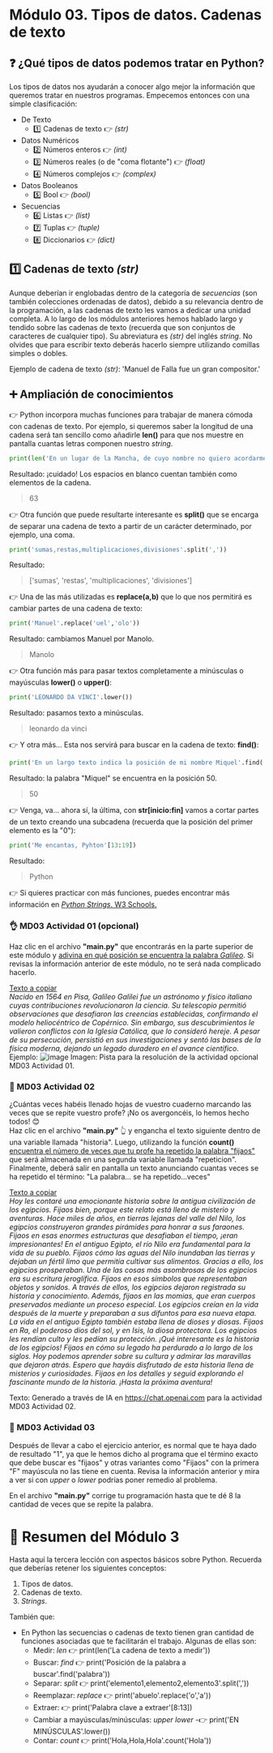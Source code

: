 # Módulo 03. Tipos de datos. Cadenas de texto

## ❓ ¿Qué tipos de datos podemos tratar en Python?
Los tipos de datos nos ayudarán a conocer algo mejor la información que queremos tratar en nuestros programas. Empecemos entonces con una simple clasificación:
  * De Texto
    * 1️⃣ Cadenas de texto 👉 _(str)_
  * Datos Numéricos
    * 2️⃣ Números enteros 👉 _(int)_
    * 3️⃣ Números reales (o de "coma flotante") 👉 _(float)_
    * 4️⃣ Números complejos 👉 _(complex)_
  * Datos Booleanos 
    * 5️⃣ Bool 👉 _(bool)_
  * Secuencias
    * 6️⃣ Listas 👉 _(list)_
    * 7️⃣ Tuplas 👉 _(tuple)_
    * 8️⃣ Diccionarios 👉 _(dict)_
  
## 1️⃣ Cadenas de texto _(str)_
Aunque deberían ir englobadas dentro de la categoría de _secuencias_ (son también colecciones ordenadas de datos), debido a su relevancia dentro de la programación, a las cadenas de texto les vamos a dedicar una unidad completa. 
A lo largo de los módulos anteriores hemos hablado largo y tendido sobre las cadenas de texto (recuerda que son conjuntos de caracteres de cualquier tipo). Su abreviatura es _(str)_ del inglés _string_. No olvides que para escribir texto deberás hacerlo siempre utilizando comillas simples o dobles.  

Ejemplo de cadena de texto _(str)_: 'Manuel de Falla fue un gran compositor.'  

## ➕ Ampliación de conocimientos  
👉 Python incorpora muchas funciones para trabajar de manera cómoda con cadenas de texto. Por ejemplo, si queremos saber la longitud de una cadena será tan sencillo como añadirle __len()__ para que nos muestre en pantalla cuantas letras componen nuestro _string_.

````Python
print(len('En un lugar de la Mancha, de cuyo nombre no quiero acordarme...'))
````
Resultado: ¡cuidado! Los espacios en blanco cuentan también como elementos de la cadena.
> 63

👉 Otra función que puede resultarte interesante es __split()__ que se encarga de separar una cadena de texto a partir de un carácter determinado, por ejemplo, una coma.

````Python
print('sumas,restas,multiplicaciones,divisiones'.split(','))
````
Resultado: 
> ['sumas', 'restas', 'multiplicaciones', 'divisiones']

👉 Una de las más utilizadas es __replace(a,b)__ que lo que nos permitirá es cambiar partes de una cadena de texto:
````Python
print('Manuel'.replace('uel','olo'))
````
Resultado: cambiamos Manuel por Manolo.
> Manolo  

👉 Otra función más para pasar textos completamente a minúsculas o mayúsculas __lower()__ o __upper()__:
````Python
print('LEONARDO DA VINCI'.lower())
````
Resultado: pasamos texto a minúsculas.
> leonardo da vinci

👉 Y otra más... Esta nos servirá para buscar en la cadena de texto: __find()__:
````Python
print('En un largo texto indica la posición de mi nombre Miquel'.find('Miquel'))
````
Resultado: la palabra "Miquel" se encuentra en la posición 50.  
> 50

👉 Venga, va... ahora sí, la última, con __str[inicio:fin]__ vamos a cortar partes de un texto creando una subcadena (recuerda que la posición del primer elemento es la "0"):
````Python
print('Me encantas, Pyhton'[13:19])
````
Resultado:
> Python

👉 Si quieres practicar con más funciones, puedes encontrar más información en <a href="https://www.w3schools.com/python/python_strings.asp">_Python Strings_. W3 Schools.</a> 

### 👌 MD03 Actividad 01 (opcional)
Haz clic en el archivo __"main.py"__ que encontrarás en la parte superior de este módulo y <ins>adivina en qué posición se encuentra la palabra _Galileo_</ins>. Si revisas la información anterior de este módulo, no te será nada complicado hacerlo.  

<ins>Texto a copiar</ins>  
_Nacido en 1564 en Pisa, Galileo Galilei fue un astrónomo y físico italiano cuyas contribuciones revolucionaron la ciencia. Su telescopio permitió observaciones que desafiaron las creencias establecidas, confirmando el modelo heliocéntrico de Copérnico. Sin embargo, sus descubrimientos le valieron conflictos con la Iglesia Católica, que lo consideró hereje. A pesar de su persecución, persistió en sus investigaciones y sentó las bases de la física moderna, dejando un legado duradero en el avance científico._  
Ejemplo:
![image](assets/md0301.png)
Imagen: Pista para la resolución de la actividad opcional MD03 Actividad 01. 

### 🔴 MD03 Actividad 02
¿Cuántas veces habéis llenado hojas de vuestro cuaderno marcando las veces que se repite vuestro profe? ¡No os avergoncéis, lo hemos hecho todos! 😊   
Haz clic en el archivo __"main.py"__ 👆 y engancha el texto siguiente dentro de una variable llamada "historia". Luego, utilizando la función __count()__ <ins>encuentra el número de veces que tu profe ha repetido la palabra "fijaos"</ins> que será almacenada en una segunda variable llamada "repeticion". Finalmente, deberá salir en pantalla un texto anunciando cuantas veces se ha repetido el término: "La palabra... se ha repetido...veces"

<ins>Texto a copiar</ins>  
_Hoy les contaré una emocionante historia sobre la antigua civilización de los egipcios. Fijaos bien, porque este relato está lleno de misterio y aventuras. Hace miles de años, en tierras lejanas del valle del Nilo, los egipcios construyeron grandes pirámides para honrar a sus faraones. Fijaos en esas enormes estructuras que desafiaban el tiempo, ¡eran impresionantes! En el antiguo Egipto, el río Nilo era fundamental para la vida de su pueblo. Fijaos cómo las aguas del Nilo inundaban las tierras y dejaban un fértil limo que permitía cultivar sus alimentos. Gracias a ello, los egipcios prosperaban. Una de las cosas más asombrosas de los egipcios era su escritura jeroglífica. Fijaos en esos símbolos que representaban objetos y sonidos. A través de ellos, los egipcios dejaron registrada su historia y conocimiento. Además, fijaos en las momias, que eran cuerpos preservados mediante un proceso especial. Los egipcios creían en la vida después de la muerte y preparaban a sus difuntos para esa nueva etapa. La vida en el antiguo Egipto también estaba llena de dioses y diosas. Fijaos en Ra, el poderoso dios del sol, y en Isis, la diosa protectora. Los egipcios les rendían culto y les pedían su protección. ¡Qué interesante es la historia de los egipcios! Fijaos en cómo su legado ha perdurado a lo largo de los siglos. Hoy podemos aprender sobre su cultura y admirar las maravillas que dejaron atrás. Espero que hayáis disfrutado de esta historia llena de misterios y curiosidades. Fijaos en los detalles y seguid explorando el fascinante mundo de la historia. ¡Hasta la próxima aventura!_  

Texto: Generado a través de IA en https://chat.openai.com para la actividad MD03 Actividad 02.

### 🔴 MD03 Actividad 03
Después de llevar a cabo el ejercicio anterior, es normal que te haya dado de resultado "1", ya que le hemos dicho al programa que el término exacto que debe buscar es "fijaos" y otras variantes como "Fijaos" con la primera "F" mayúscula no las tiene en cuenta. 
Revisa la información anterior y mira a ver si con _upper_ o _lower_ podrías poner remedio al problema.  

En el archivo __"main.py"__ corrige tu programación hasta que te dé 8 la cantidad de veces que se repite la palabra.

# 🤗 Resumen del Módulo 3

Hasta aquí la tercera lección con aspectos básicos sobre Python. Recuerda que deberías retener los siguientes conceptos:
1. Tipos de datos.
2. Cadenas de texto.
3. _Strings_.
  
También que:  
* En Python las secuencias o cadenas de texto tienen gran cantidad de funciones asociadas que te facilitarán el trabajo. Algunas de ellas son:
  * Medir: _len_ 👉 print(len('La cadena de texto a medir'))
  * Buscar: _find_ 👉 print('Posición de la palabra a buscar'.find('palabra'))
  * Separar: _split_ 👉 print('elemento1,elemento2,elemento3'.split(','))
  * Reemplazar: _replace_ 👉 print('abuelo'.replace('o','a'))
  * Extraer: 👉 print('Palabra clave a extraer'[8:13])
  * Cambiar a mayúsculas/minúsculas: _upper_ _lower_ -👉 print('EN MINÚSCULAS'.lower())
  * Contar: _count_ 👉 print('Hola,Hola,Hola'.count('Hola'))
